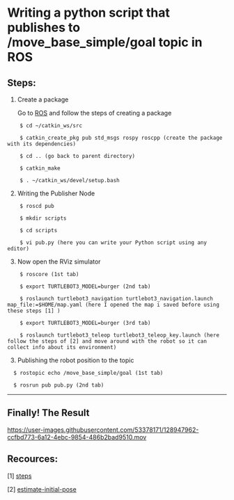 # Writing a python script that publishes to /move_base_simple/goal topic in ROS

## Steps:
1. Create a package


    Go to [ROS](http://wiki.ros.org/ROS/Tutorials/CreatingPackage) and follow the steps of creating a package
   
```
    $ cd ~/catkin_ws/src

    $ catkin_create_pkg pub std_msgs rospy roscpp (create the package with its dependencies)
  
    $ cd .. (go back to parent directory)

    $ catkin_make

    $ . ~/catkin_ws/devel/setup.bash
 ```

2. Writing the Publisher Node
```
    $ roscd pub
   
    $ mkdir scripts
   
    $ cd scripts
    
    $ vi pub.py (here you can write your Python script using any editor) 
```   
   
3. Now open the RViz simulator 
```
    $ roscore (1st tab)
    
    $ export TURTLEBOT3_MODEL=burger (2nd tab)
    
    $ roslaunch turtlebot3_navigation turtlebot3_navigation.launch map_file:=$HOME/map.yaml (here I opened the map i saved before using these steps [1] )

    $ export TURTLEBOT3_MODEL=burger (3rd tab)
    
    $ roslaunch turtlebot3_teleop turtlebot3_teleop_key.launch (here follow the steps of [2] and move around with the robot so it can collect info about its environment) 
```    

3. Publishing the robot position to the topic 
```
  $ rostopic echo /move_base_simple/goal (1st tab)
 
  $ rosrun pub pub.py (2nd tab)
 ```
 ---
 
## Finally! The Result

https://user-images.githubusercontent.com/53378171/128947962-ccfbd773-6a12-4ebc-9854-486b2bad9510.mov


  

## Recources:
[1] [steps](https://github.com/raghdutionn/AI-and-robotics/blob/main/2nd%20Task/2.1%20Turtlebot3%20with%20SLAM%20approach.md)

[2] [estimate-initial-pose](https://emanual.robotis.com/docs/en/platform/turtlebot3/nav_simulation/#estimate-initial-pose)

